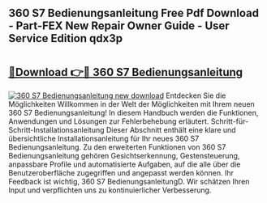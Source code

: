 ## 360 S7 Bedienungsanleitung Free Pdf Download - Part-FEX New Repair Owner Guide - User Service Edition qdx3p

# <h2><a href="http://df1x9s2.blite.top/?on=360+S7+Bedienungsanleitung">🔗Download 👉🔴 360 S7 Bedienungsanleitung</a></h2>

[![360 S7 Bedienungsanleitung new download](https://i.imgur.com/lujVjoI.png)](http://df1x9s2.blite.top/?on=360+S7+Bedienungsanleitung)
Entdecken Sie die Möglichkeiten Willkommen in der Welt der Möglichkeiten mit Ihrem neuen 360 S7 Bedienungsanleitung! In diesem Handbuch werden die Funktionen, Anwendungen und Lösungen zur Fehlerbehebung erläutert. Schritt-für-Schritt-Installationsanleitung Dieser Abschnitt enthält eine klare und übersichtliche Installationsanleitung für Ihr neues 360 S7 Bedienungsanleitung. Zu den erweiterten Funktionen von 360 S7 Bedienungsanleitung gehören Gesichtserkennung, Gestensteuerung, anpassbare Profile und automatisierte Aufgaben, auf die alle über die Benutzeroberfläche zugegriffen und angepasst werden können. Ihr Feedback ist wichtig, 360 S7 BedienungsanleitungD. Wir schätzen Ihren Input und verpflichten uns zu kontinuierlicher Verbesserung.
